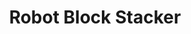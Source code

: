 ---
cover: "../Visuals/Berkeley-Arm/pick_and_place.gif"
coverAlt: ""
description: Robotic arm that autonomously stacked wooden blocks using computer vision.
order: 10
slug: robot-block-stacker
title: Robot Block Stacker
tags:
- ROS
- Python
- Vision
- Robotics
---